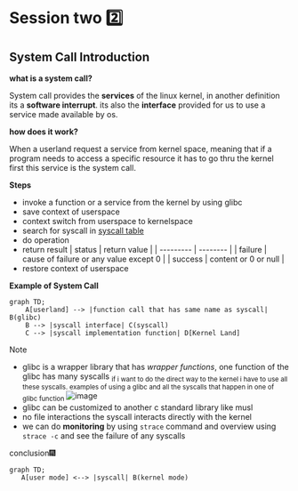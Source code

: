 # Session two 2️⃣
## System Call Introduction
  **what is a system call?**

  System call provides the **services** of the linux kernel, in another definition its a **software interrupt**. its also the **interface** provided for us to use a service made available by os.

   **how does it work?**

  When a userland request a service from kernel space, meaning that if a program needs to access a specific resource it has to go thru the kernel first
this service is the system call.

 **Steps**
- invoke a function or a service from the kernel by using glibc 
- save context of userspace 
- context switch from userspace to kernelspace
- search for syscall in [syscall table](https://filippo.io/linux-syscall-table/)
- do operation
- return result
  | status | return value |
  | --------- | -------- |
  | failure | cause of failure or any value except 0 |
  | success | content or 0 or null |
- restore context of userspace

**Example of System Call**
```mermaid
graph TD;
    A[userland] --> |function call that has same name as syscall| B(glibc)
    B --> |syscall interface| C(syscall)
    C --> |syscall implementation function| D[Kernel Land]

```


>[!note]
>* glibc is a wrapper library that has *wrapper functions*, one function of the glibc has many syscalls <sub> if i want to do the direct way to the kernel i have to use all these syscalls. examples of using a glibc and all the syscalls that happen in one of glibc function </sub>
>![image](https://github.com/Reemaa828/Linux_11_5/assets/112731236/f9592e0c-c233-400c-882a-6ee400ecdef2)
>* glibc can be customized to another c standard library like musl
>* no file interactions the syscall interacts directly with the kernel
>* we can do **monitoring** by using `strace` command and overview using `strace -c` and see the failure of any syscalls



conclusion🎆
 ```mermaid
graph TD;
    A[user mode] <--> |syscall| B(kernel mode)
```

    
    
    
  
